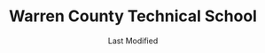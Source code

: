 ---
layout: location-page
date: Last Modified
description: "Local COVID-19 testing is available at Warren County Technical School in Washington, New Jersey, USA."
permalink: "locations/new-jersey/washington/warren-county-technical-school/"
tags:
  - locations
  - new-jersey
title: Warren County Technical School
uniqueName: warren-county-technical-school
state: New Jersey
stateAbbr: NJ
hood: "Warren County"
address: "1500 Route 57"
city: "Washington"
zip: "07882"
zipsNearby: "07675 07677 07885 07981 07999 08888 08889 07095 07481 10451 10452 10453 10454 10455 10456 10457 10458 10459 10460 10461 10462 10463 10464 10465 10466 10467 10468 10469 10470 10471 10472 10473 10474 10475 10499 10001 10002 10003 10004 10005 10006 10007 10008 10009 10010 10011 10012 10013 10014 10016 10017 10018 10019 10020 10021 10022 10023 10024 10025 10026 10027 10028 10029 10030 10031 10032 10033 10034 07820 07401 07620 07821 08801 08802 07822 07001 08803 07920 07939 07002 07921 07823 07621 07922 07924 07825 07003 07403 08804 07005 08805 07826 07827 07890 08807 08808 07926 07828 07405 07829 07004 07006 07007 07830 07008 07009 07927 07831 07928 07930 07010 07011 07012 07013 07014 07015 08809 07624 07832 07016 07626 08810 07833 07627 07834 07801 07802 07803 07806 07869 07628 08812 08816 07936 07017 07018 07019 07020 08817 08818 08820 08837 08899 07201 07202 07203 07204 07205 07206 07207 07208 07407 07630 07631 07632 07021 07410 07022 07023 07931 08821 07836 08822 07932 07024 07416 07417 08823 08825 07026 07027 07933 07934 07837 08826 07028 07418 07838 07839 07935 07601 07602 07603 07604 07605 07606 07607 07608 07699 07840 07419 08827 07640 07029 07420 07641 08828 07421 07842 08829 07422 08844 07642 07676 07030 07423 07843 07844 07845 08830 08831 07097 07302 07303 07304 07305 07306 07307 07308 07310 07311 07395 07399 07846 07031 07032 07099 08832 08824 07033 07847 07848 07034 07849 07850 07851 08833 07852 07938 07035 07036 07424 07643 08834 07039 07644 07853 07428 07940 07430 07495 08835 07040 08836 07945 08840 08846 07855 07432 08848 07041 07946 08850 08852 07042 07043 07044 07645 07045 07950 07960 07961 07962 07963 07046 07856 07970 08853 07857 07101 07102 07103 07104 07105 07106 07107 07108 07109 07110 07111 07112 07114 07175 07184 07188 07189 07191 07192 07193 07195 07198 07199 08901 08902 08903 08904 08905 08906 08933 08989 07435 07646 07974 07860 07976 07047 07647 07648 07436 07438 07439 08857 08858 07649 07050 07051 07052 07863 07650 07652 07653 07656 08859 07054 07055 07057 07501 07502 07503 07504 07505 07506 07507 07508 07509 07510 07511 07512 07513 07514 07522 07524 07533 07538 07543 07544 07977 07440 08861 08862 08863 08865 07058 08854 08855 08867 07059 07060 07061 07062 07063 07069 07978 07442 07444 07865 07064 07979 08868 07065 07066 07067 07446 08869 08870 07657 07660 07450 07451 07452 07456 07457 07661 07662 07663 07866 07068 07070 07071 07072 07073 07074 07075 07458 08871 08872 07870 07076 07094 07096 07077 07078 08873 08875 08890 08876 08879 08880 07079 07080 08882 07871 08884 07081 07874 08885 08886 07875 07980 07460 07876 07901 07902 07461 07877 07878 07666 07670 08887 07082 07879 07083 07086 07087 07088 07462 07880 07463 07881 07465 07882 07470 07474 07090 07091 07092 07480 07093 10035 10036 10037 10038 10039 10040 10041 10043 10044 10045 10055 10060 10065 10069 10075 10080 10081 10087 10090 10095 10101 10102 10103 10104 10105 10106 10107 10108 10109 10110 10111 10112 10113 10114 10115 10116 10117 10118 10119 10120 10121 10122 10123 10124 10125 10126 10128 10129 10130 10131 10132 10133 10138 10150 10151 10152 10153 10154 10155 10156 10157 10158 10159 10160 10161 10162 10163 10164 10165 10166 10167 10168 10169 10170 10171 10172 10173 10174 10175 10176 10177 10178 10179 10185 10199 10203 10211 10212 10213 10242 10249 10256 10257 10258 10259 10260 10261 10265 10268 10269 10270 10271 10272 10273 10274 10275 10276 10277 10278 10279 10280 10281 10282 10285 10286 10292 10503 12719 10912 10913 12721 10914 10916 10917 10918 10919 10920 12729 10522 12732 10921 10923 12737 10924 10925 10926 10927 12743 10930 10931 10932 12746 10533 10933 10940 10941 10949 10950 10952 12777 10550 10551 10552 10553 10954 12764 10956 10958 10959 10960 10962 10963 10964 10965 10968 10969 10970 12770 12771 12785 10973 10974 10910 10975 10976 12780 10977 10979 10980 10901 10981 10982 10983 10984 10987 10988 10989 10990 10993 10994 10998 10701 10702 10703 10704 10705 10706 10708 10710 12792 11201 11202 11203 11204 11205 11206 11207 11208 11209 11210 11211 11212 11213 11214 11215 11216 11217 11218 11219 11220 11221 11222 11223 11224 11225 11226 11228 11229 11230 11231 11232 11233 11234 11235 11236 11237 11238 11239 11241 11242 11243 11245 11247 11249 11251 11252 11256 11694 11697 11351 11352 11354 11355 11356 11357 11358 11367 11368 11369 11370 11371 11372 11373 11374 11375 11377 11378 11379 11380 11381 11385 11386 11390 11414 11415 11416 11417 11418 11419 11420 11421 11101 11102 11103 11104 11105 11106 11109 11120 10301 10302 10303 10304 10305 10306 10307 10308 10309 10310 10311 10312 10313 10314 07710 08501 07716 08007 07718 08502 08010 08011 08504 08505 08015 08016 08101 08102 08103 08104 08105 08106 08107 08108 08109 08110 08002 08003 08034 08510 08526 07721 07722 08022 08511 08512 08514 08515 07724 07799 07726 07727 08518 07728 08030 08033 08035 08036 07730 07732 08520 07733 08525 07731 08527 08041 08042 07734 07735 08528 08733 08701 08530 08045 07737 07738 07739 07740 08048 08052 07746 08053 07747 07748 07750 08057 07751 08059 08060 08054 07752 07753 07754 08533 08064 07755 07757 08065 08068 08534 08535 08536 07758 08540 08541 08542 08543 08544 08550 08073 07701 07702 07703 07704 08551 08075 08076 08077 08553 08554 08555 08556 07760 08557 08558 08031 08099 08559 07763 08560 08601 08602 08603 08604 08605 08606 08607 08608 08609 08610 08611 08618 08619 08620 08625 08628 08629 08638 08640 08641 08645 08646 08647 08648 08650 08666 08690 08691 08695 07764 08093 07765 08046 08561 08562 18210 18011 18101 18102 18103 18104 18105 18106 18109 18195 18320 18211 18012 18403 18212 17922 19503 18010 18013 18050 18214 19504 18321 18014 18405 18216 19505 18015 18016 18017 18018 18020 18025 19508 18610 19510 19511 18030 19512 18031 17925 18322 18323 18324 18371 18373 18325 18032 19516 18034 18035 18410 18218 18219 18036 18037 18326 17930 18038 18220 18327 18328 19518 18221 18222 18039 19519 18041 18040 18042 18043 18044 18045 18301 18302 18046 18223 18330 18416 19520 18049 18098 18099 19522 18051 18224 19523 18053 18331 19525 18424 18425 18054 18426 19526 18427 18225 18428 18438 18201 18202 18055 18332 18056 18431 18433 18434 18229 18230 18231 19529 18333 18058 19530 18435 18436 18624 17942 18232 18234 18059 19533 18235 18001 18002 18003 19534 19535 18060 18334 19536 18237 18062 17948 17949 18335 18063 17952 18336 19538 19539 17953 18337 18340 18239 18341 19540 19541 19542 18444 18342 18343 18344 18634 18064 18065 18240 19545 18445 17959 17960 18066 18067 18068 19547 18447 18448 18242 18069 17961 18070 18071 18244 18451 18452 18072 18074 19548 18640 18641 18642 18643 18644 18651 18347 18348 18349 18350 18346 17965 19549 18351 18456 18245 19601 19602 19603 19604 19605 19606 19607 19608 19609 19610 19611 19612 18073 18076 18352 18077 18457 18247 18353 18078 18354 18355 18501 18502 18503 18504 18505 18507 18508 18509 18510 18512 18515 18517 18518 18519 18540 18577 18356 18248 19555 18458 18357 18079 18080 18459 18460 18081 18463 18083 18360 18249 18250 18084 18370 18251 18464 18252 18372 18085 19560 18466 19562 18086 18254 18087 17982 19564 18088 18660 18472 18255 18052 18661 18473 18602 18701 18702 18703 18704 18705 18706 18707 18709 18710 18711 18762 18764 18765 18766 18767 18769 18773 18091 18092 19001 19002 19420 19003 19004 18910 19020 19021 19312 19421 18911 19422 19424 19007 19008 19009 19010 18912 18913 19423 18914 19012 19425 19018 19426 19473 18915 19428 19429 19397 19398 19399 19430 18916 19023 19432 19333 18901 18902 18933 19026 18917 18918 19027 18920 19341 19353 19030 18921 19031 19032 19033 18922 19025 19034 19048 19049 18923 19435 18925 18926 19035 19343 19036 19038 19437 19438 19441 19040 19440 19041 18927 18928 19043 19098 19044 19006 19345 18929 19046 19442 18930 19443 19444 18931 19047 19053 19446 19050 19450 19052 19054 19055 19056 19057 19058 18932 19451 19355 18934 19037 19063 19064 19065 19091 19066 18935 18936 19067 19070 19072 18938 18940 19073 19401 19403 19404 19405 19406 19407 19408 19409 19415 19436 19454 19455 19477 19456 19075 18942 19301 19457 18943 18944 19019 19092 19093 19099 19101 19102 19103 19104 19105 19106 19107 19108 19109 19110 19111 19112 19113 19114 19115 19116 19118 19119 19120 19121 19122 19123 19124 19125 19126 19127 19128 19129 19130 19131 19132 19133 19134 19135 19136 19137 19138 19139 19140 19141 19142 19143 19144 19145 19146 19147 19148 19149 19150 19151 19152 19153 19154 19155 19160 19161 19162 19170 19171 19172 19173 19175 19176 19177 19178 19179 19181 19182 19183 19184 19185 19187 19188 19190 19191 19192 19193 19194 19195 19196 19197 19244 19255 19453 19460 18946 18947 18949 19462 18950 19464 19465 18951 18953 18955 19468 18956 19470 18957 18958 19472 18960 19079 18962 19474 18963 18924 18964 18954 18966 18968 19475 19478 19081 18969 18970 18971 18972 19082 19083 19480 19481 19482 19484 19485 19493 19494 19495 19496 19085 18974 18991 18976 18977 19080 19087 19088 19089 19486 19090 19490 18979 18980 19095 19096 19492 18981 07182 07194 07309 07477 07983 08922 08988 10015 10046 10047 10048 10072 10079 10082 10094 10096 10098 10099 10149 10184 10196 10197 10557 10558 10943 11240 11244 11248 11254 11255 19488 19489 19640 18175 18514 18522 19483 19487" 
mapUrl: "http://maps.apple.com/?q=Warren+County+Technical+School&address=1500+Route+57,Washington,New+Jersey,07882"
locationType: Drive-thru
phone: "908-847-3100"
website: "https://booknow-wcnj.appointment-plus.com/b8n9zc50/"
onlineBooking: true
closed: undefined
closedUpdate: April 13th, 2020
notes: "By appointment only. Only for individuals with symptoms. Local residents only. Requires phone screen."
days: Contact for hours of operation.
ctaMessage: Schedule a test
ctaUrl: "https://booknow-wcnj.appointment-plus.com/b8n9zc50/"
---